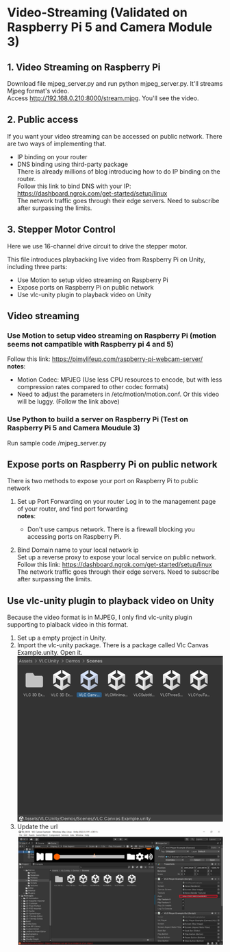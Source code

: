 # Video-Streaming (Validated on Raspberry Pi 5 and Camera Module 3)

## 1. Video Streaming on Raspberry Pi
   Download file mjpeg_server.py and run python mjpeg_server.py. It'll streams Mjpeg format's video. \
   Access http://192.168.0.210:8000/stream.mjpg. You'll see the video. 

## 2. Public access
If you want your video streaming can be accessed on public network. There are two ways of implementing that. 
* IP binding on your router
* DNS binding using third-party package \
There is already millions of blog introducing how to do IP binding on the router.\
Follow this link to bind DNS with your IP: https://dashboard.ngrok.com/get-started/setup/linux \
The network traffic goes through their edge servers. Need to subscribe after surpassing the limits.

## 3. Stepper Motor Control
Here we use 16-channel drive circuit to drive the stepper motor.



   
   























This file introduces playbacking live video from Raspberry Pi on Unity, including three parts:
* Use Motion to setup video streaming on Raspberry Pi
* Expose ports on Raspberry Pi on public network
* Use vlc-unity plugin to playback video on Unity 

## Video streaming
### Use Motion to setup video streaming on Raspberry Pi (motion seems not campatible with Raspberry pi 4 and 5)
Follow this link: https://pimylifeup.com/raspberry-pi-webcam-server/ \
**notes**: 
  * Motion Codec: MPJEG (Use less CPU resources to encode, but with less compression rates compared to other codec formats)
  * Need to adjust the parameters in /etc/motion/motion.conf. Or this video will be luggy. (Follow the link above)

### Use Python to build a server on Raspberry Pi (Test on Raspberry Pi 5 and Camera Moudule 3)
Run sample code /mjpeg_server.py

## Expose ports on Raspberry Pi on public network
There is two methods to expose your port on Raspberry Pi to public network 
1. Set up Port Forwarding on your router
   Log in to the management page of your router, and find port forwarding \
   **notes**: 
     * Don't use campus network. There is a firewall blocking you accessing ports on Raspberry Pi.
  
2. Bind Domain name to your local network ip \
   Set up a reverse proxy to expose your local service on public network. Follow this link: https://dashboard.ngrok.com/get-started/setup/linux \
   The network traffic goes through their edge servers. Need to subscribe after surpassing the limits.

## Use vlc-unity plugin to playback video on Unity
Because the video format is in MJPEG, I only find vlc-unity plugin supporting to plalback video in this format. 
1. Set up a empty project in Unity.
2. Import the vlc-unity package. There is a package called Vlc Canvas Example.unity. Open it.
   ![The San Juan Mountains are beautiful!](/unity.png "San Juan Mountains")
3. Update the url
   ![The San Juan Mountains are beautiful!](/url.png "San Juan Mountains")

